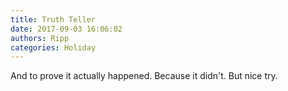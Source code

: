 ```yaml
---
title: Truth Teller
date: 2017-09-03 16:06:02
authors: Ripp
categories: Holiday
---
```


 And to prove it actually happened. Because it didn't. But nice try.